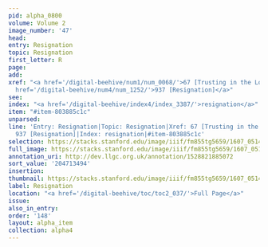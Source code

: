 ```yaml
---
pid: alpha_0800
volume: Volume 2
image_number: '47'
head:
entry: Resignation
topic: Resignation
first_letter: R
page:
add:
xref: "<a href='/digital-beehive/num1/num_0068/'>67 [Trusting in the Lord]</a>|<a
  href='/digital-beehive/num4/num_1252/'>937 [Resignation]</a>"
see:
index: "<a href='/digital-beehive/index4/index_3387/'>resignation</a>"
item: "#item-803885c1c"
unparsed:
line: 'Entry: Resignation|Topic: Resignation|Xref: 67 [Trusting in the Lord]|Xref:
  937 [Resignation]|Index: resignation|#item-803885c1c'
selection: https://stacks.stanford.edu/image/iiif/fm855tg5659/1607_0514/402,3494,2933,490/full/0/default.jpg
full_image: https://stacks.stanford.edu/image/iiif/fm855tg5659/1607_0514/full/full/0/default.jpg
annotation_uri: http://dev.llgc.org.uk/annotation/1528821885072
sort_value: '204713494'
insertion:
thumbnail: https://stacks.stanford.edu/image/iiif/fm855tg5659/1607_0514/402,3494,600,180/250,/0/default.jpg
label: Resignation
location: "<a href='/digital-beehive/toc/toc2_037/'>Full Page</a>"
issue:
also_in_entry:
order: '148'
layout: alpha_item
collection: alpha4
---
```

